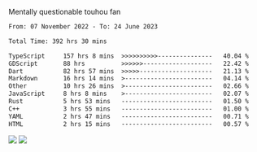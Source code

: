 Mentally questionable touhou fan



<!--START_SECTION:waka-->

```txt
From: 07 November 2022 - To: 24 June 2023

Total Time: 392 hrs 30 mins

TypeScript     157 hrs 8 mins  >>>>>>>>>>---------------   40.04 %
GDScript       88 hrs          >>>>>>-------------------   22.42 %
Dart           82 hrs 57 mins  >>>>>--------------------   21.13 %
Markdown       16 hrs 14 mins  >------------------------   04.14 %
Other          10 hrs 26 mins  >------------------------   02.66 %
JavaScript     8 hrs 8 mins    >------------------------   02.07 %
Rust           5 hrs 53 mins   -------------------------   01.50 %
C++            3 hrs 55 mins   -------------------------   01.00 %
YAML           2 hrs 47 mins   -------------------------   00.71 %
HTML           2 hrs 15 mins   -------------------------   00.57 %
```

<!--END_SECTION:waka-->

![](https://posei.me/horse_going_hard.gif)
![](https://posei.me/horse_going_hard.gif)
